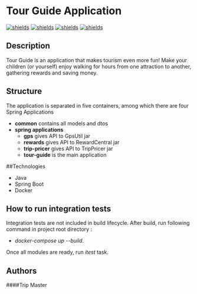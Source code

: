 # Tour Guide Application
[![shields](https://img.shields.io/badge/version-0.0.1-blue)](https://shields.io/)
[![shields](https://img.shields.io/badge/made_in-java-orange)](https://shields.io/)
[![shields](https://img.shields.io/badge/for-openClassrooms_project-blueviolet)](https://shields.io/)
[![shields](https://img.shields.io/badge/using-spring-deepgreen)](https://shields.io/)

## Description
Tour Guide is an application that makes tourism even more fun! 
Make your children (or yourself) enjoy walking for hours from one attraction to another, gathering
rewards and saving money.

## Structure
The application is separated in five containers, among which 
there are four Spring Applications

- **common** contains all models and dtos
- **spring applications**
    - **gps** gives API to GpsUtil jar
    - **rewards** gives API to RewardCentral jar
    - **trip-pricer** gives API to TripPricer jar
    - **tour-guide** is the main application
    
##Technologies
- Java
- Spring Boot
- Docker
    
## How to run integration tests
Integration tests are not included in build lifecycle. After build, run following command in
 project root directory : 
 
 - _docker-compose up --build_. 
 
 Once all modules are ready, run 
 _itest_ task.
 
 ## Authors
####Trip Master